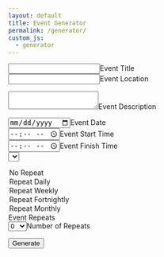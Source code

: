 ```yaml
---
layout: default
title: Event Generator
permalink: /generator/
custom_js:
  - generator
---
```


<input type="text" id="event_title" /><label for="event_title">Event Title</label><br>
<input type="text" id="event_location" /><label for="event_location">Event Location</label><br>
<textarea id="event_desc"></textarea><label for="event_desc">Event Description</label><br>
<input type="date" id="event_date" /><label for="event_date">Event Date</label><br>
<input type="time" id="event_start_time" /><label for="event_start_time">Event Start Time</label><br>
<input type="time" id="event_end_time" /><label for="event_end_time">Event Finish Time</label><br>
<select id="event_repeat">
<option value="none">No Repeat</option>
<option value="daily">Repeat Daily</option>
<option value="weekly">Repeat Weekly</option>
<option value="fortnightly">Repeat Fortnightly</option>
<option value="monthly">Repeat Monthly</option>
</select><label for="event_repeat">Event Repeats</label><br>
<select id="event_repeat_count">
<option value=0>0</option>
<option value=1>1</option>
<option value=2>2</option>
<option value=3>3</option>
<option value=4>4</option>
<option value=5>5</option>
<option value=6>6</option>
<option value=7>7</option>
<option value=8>8</option>
<option value=9>9</option>
<option value=10>10</option>
<option value=11>11</option>
<option value=12>12</option>
<option value=13>13</option>
<option value=14>14</option>
<option value=15>15</option>
</select><label for="event_repeat_count">Number of Repeats</label><br>

<button onclick="generateEvents('event_', 'title', 'location', 'desc', 'date', 'start_time', 'end_time', 'repeat', 'repeat_count', 'generatorOutput')">Generate</button>

<pre id="generatorOutput"></pre>